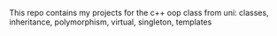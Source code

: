 This repo contains my projects for the c++ oop class from uni: classes, inheritance, polymorphism, virtual, singleton, templates